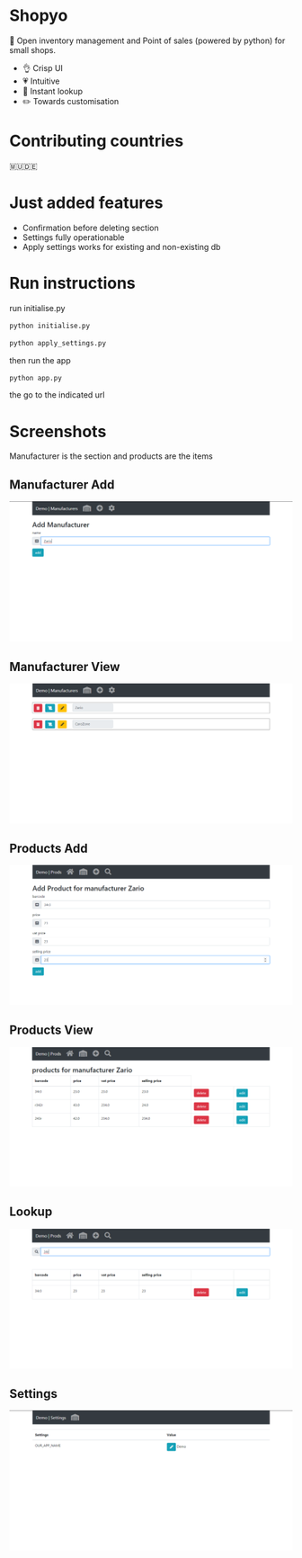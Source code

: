 # Shopyo
:gift: Open inventory management  and Point of sales (powered by python) for small shops. 

- :ok_hand: Crisp UI
- :heartpulse: Intuitive
- :sparkler: Instant lookup
- :pencil2: Towards customisation

# Contributing countries

🇲🇺🇩🇪

# Just added features

- Confirmation before deleting section
- Settings fully operationable
- Apply settings works for existing and non-existing db

# Run instructions
run initialise.py

```python
python initialise.py
```

```python
python apply_settings.py
```

then run the app

```python
python app.py
```

the go to the indicated url

# Screenshots

Manufacturer is the section and products are the items

## Manufacturer Add
![](screenshots/add_manufac.png)

## Manufacturer View
![](screenshots/manufac_view.png)

## Products Add
![](screenshots/products_add.png)

## Products View
![](screenshots/products_view.png)

## Lookup
![](screenshots/lookup.png)

## Settings
![](screenshots/settings.png)



